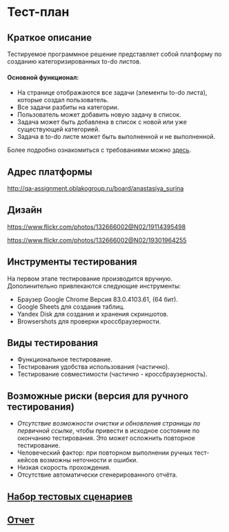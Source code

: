 # Тест-план
## Краткое описание
Тестируемое программное решение представляет собой платформу по созданию категоризированных to-do листов. <br />
#### Основной функционал:
- На странице отображаются все задачи (элементы to-do листа), которые создал пользователь.
- Все задачи разбиты на категории.
- Пользователь может добавить новую задачу в список.
- Задача может быть добавлена в список с новой или уже существующей категорией.
- Задача в to-do листе может быть выполненной и не выполненной. <br />

Более подробно ознакомиться с требованиями можно [здесь](https://qa-assignment.tumblr.com/).

## Адрес платформы
http://qa-assignment.oblakogroup.ru/board/anastasiya_surina

## Дизайн
https://www.flickr.com/photos/132666002@N02/19114395498 <br />

https://www.flickr.com/photos/132666002@N02/19301964255 <br />

## Инструменты тестирования
На первом этапе тестирование производится вручную. <br />
Дополинительно привлекаются следующие инструменты:
- Браузер Google Chrome Версия 83.0.4103.61, (64 бит).
- Google Sheets для создания таблиц.
- Yandex Disk для создания и хранения скриншотов.
- Browsershots для проверки кроссбраузерности.
## Виды тестирования
- Функциональное тестирование.
- Тестирования удобства использования (частично).
- Тестирование совместимости (частично - кроссбраузерность).
## Возможные риски (версия для ручного тестирования)
- *Отсутствие возможности очистки и обновления страницы по первичной ссылке*, чтобы привести в исходное состояние по окончанию тестирования. Это может осложнить повторное тестирование.
- Человеческий фактор: при повторном выполнении ручных тест-кейсов возможны неточности и ошибки.
- Низкая скорость прохождения.
- Отсутствие автоматически сгенерированного отчёта.

## [Набор тестовых сценариев](https://docs.google.com/spreadsheets/d/1ElY9lHBo_Vir7d46LKpvj0Jui_l9Gl9Mst9IMgN7UF0/edit?usp=sharing "Тест-кейсы")
## [Отчет](/Report.md "Отчет")
